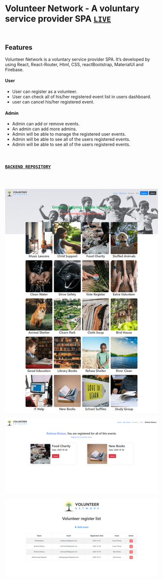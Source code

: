 # Volunteer Network - A voluntary service provider SPA [`LIVE`](https://volunteer-network-20.web.app/)

<br />

## Features
Volunteer Network is a voluntary service provider SPA. It’s developed by using React, React-Router, Html, CSS, reactBootstrap, MaterialUI and Firebase.


#### User 
- User can register as a volunteer.
- User can check all of his/her registered event list in users dashboard.
- user can cancel his/her registered event.


#### Admin
- Admin can add or remove events.
- An admin can add more admins.
- Admin will be able to manage the registered user events.
- Admin will be able to see all of the users registered events.
- Admin will be able to see all of the users registered events.

<br />

### [`BACKEND REPOSITORY`](https://github.com/readwanmd/volunteerNetwork-server)

<br /> <br />

![](src/images/ss1.png)

![](src/images/ss2.png)

![](src/images/ss3.png)

